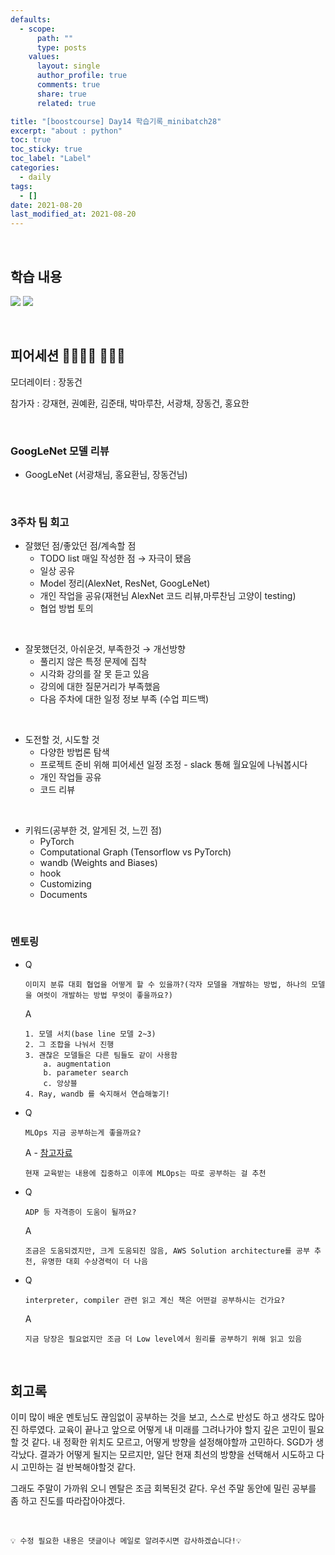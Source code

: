 ```yaml
---
defaults:
  - scope:
      path: ""
      type: posts
    values:
      layout: single
      author_profile: true
      comments: true
      share: true
      related: true

title: "[boostcourse] Day14 학습기록_minibatch28"
excerpt: "about : python"
toc: true
toc_sticky: true
toc_label: "Label"
categories:
  - daily
tags:
  - []
date: 2021-08-20
last_modified_at: 2021-08-20
---
```

<br>

## 학습 내용


<a href="https://hongsusoo.github.io/ai_library/lib_hyperparameter_tuning"><img src="https://img.shields.io/badge/-hyperparameter tuning-red"/></a> <a href="https://hongsusoo.github.io/ai_dlbasic/dl_multi_GPUbasic"><img src="https://img.shields.io/badge/-Multi GPU-red"/></a> 

<br>

## 피어세션 👨‍👨‍👦‍👦 👨‍👨‍👦

모더레이터 : 장동건

참가자 : 강재현, 권예환, 김준태, 박마루찬, 서광채, 장동건, 홍요한


<br>

### GoogLeNet 모델 리뷰

- GoogLeNet (서광채님, 홍요환님, 장동건님)

<br>

### 3주차 팀 회고

- 잘했던 점/좋았던 점/계속할 점
    - TODO list 매일 작성한 점 → 자극이 됐음
    - 일상 공유
    - Model 정리(AlexNet, ResNet, GoogLeNet)
    - 개인 작업을 공유(재현님 AlexNet 코드 리뷰,마루찬님 고양이 testing)
    - 협업 방법 토의

<br>

- 잘못했던것, 아쉬운것, 부족한것 → 개선방향
    - 풀리지 않은 특정 문제에 집착
    - 시각화 강의를 잘 못 듣고 있음
    - 강의에 대한 질문거리가 부족했음
    - 다음 주차에 대한 일정 정보 부족 (수업 피드백)

<br>

- 도전할 것, 시도할 것
    - 다양한 방법론 탐색
    - 프로젝트 준비 위해 피어세션 일정 조정 - slack 통해 월요일에 나눠봅시다
    - 개인 작업들 공유
    - 코드 리뷰

<br>

- 키워드(공부한 것, 알게된 것, 느낀 점)
    - PyTorch
    - Computational Graph (Tensorflow vs PyTorch)
    - wandb (Weights and Biases)
    - hook
    - Customizing
    - Documents

<br>

### 멘토링

- Q

      이미지 분류 대회 협업을 어떻게 할 수 있을까?(각자 모델을 개발하는 방법, 하나의 모델을 여럿이 개발하는 방법 무엇이 좋을까요?)

  A 

      1. 모델 서치(base line 모델 2~3)
      2. 그 조합을 나눠서 진행
      3. 괜찮은 모델들은 다른 팀들도 같이 사용함
          a. augmentation
          b. parameter search
          c. 앙상블
      4. Ray, wandb 를 숙지해서 연습해놓기!

- Q

      MLOps 지금 공부하는게 좋을까요?

  A - [참고자료](https://m.facebook.com/groups/748639598856641?view=permalink&id=1374396392947622)

      현재 교육받는 내용에 집중하고 이후에 MLOps는 따로 공부하는 걸 추천

- Q

      ADP 등 자격증이 도움이 될까요?

  A 

      조금은 도움되겠지만, 크게 도움되진 않음, AWS Solution architecture를 공부 추천, 유명한 대회 수상경력이 더 나음

- Q

      interpreter, compiler 관련 읽고 계신 책은 어떤걸 공부하시는 건가요?

  A 

      지금 당장은 필요없지만 조금 더 Low level에서 원리를 공부하기 위해 읽고 있음


    
<br>

## 회고록

이미 많이 배운 멘토님도 끊임없이 공부하는 것을 보고, 스스로 반성도 하고 생각도 많아진 하루였다. 교육이 끝나고 앞으로 어떻게 내 미래를 그려나가야 할지 깊은 고민이 필요할 것 같다. 내 정확한 위치도 모르고, 어떻게 방향을 설정해야할까 고민하다. SGD가 생각났다. 결과가 어떻게 될지는 모르지만, 일단 현재 최선의 방향을 선택해서 시도하고 다시 고민하는 걸 반복해야할것 같다.

그래도 주말이 가까워 오니 멘탈은 조금 회복된것 같다. 우선 주말 동안에 밀린 공부를 좀 하고 진도를 따라잡아야겠다.


<br>

```
💡 수정 필요한 내용은 댓글이나 메일로 알려주시면 감사하겠습니다!💡 
```

